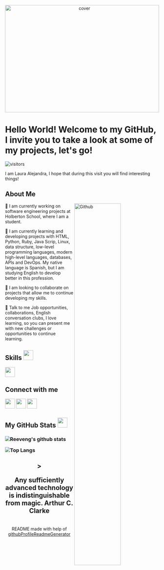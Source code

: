 <div align="center">
<img width="100%" height = "350px" src="https://cdn.pixabay.com/photo/2021/11/04/06/24/ai-6767497_960_720.jpg" alt="cover" />
</div>

<h1> Hello World! Welcome to my GitHub, I invite you to take a look at some of my projects, let's go! </h1>
<p align='center'>

![visitors](https://visitor-badge.glitch.me/badge?page_id=LauraAlejandra2021.LauraAlejandra2021)

</p>
<div size='20px'> I am Laura Alejandra, I hope that during this visit you will find interesting things! 
</div>

<h2> About Me </h2>

<img width="55%" align="right" alt="Github" src="https://notemascomic.files.wordpress.com/2017/09/fondo-tecnologia-gif-8.gif" />


🔭 I am currently working on software engineering projects at Holberton School, where I am a student.

🌱 I am currently learning and developing projects with HTML, Python, Ruby, Java Scrip, Linux, data structure, low-level programming languages, modern high-level languages, databases, APIs and DevOps.
My native language is Spanish, but I am studying English to develop better in this profession.

👯 I am looking to collaborate on projects that allow me to continue developing my skills.

💬 Talk to me Job opportunities, collaborations, English conversation clubs, I love learning, so you can present me with new challenges or opportunities to continue learning.

<h2> Skills <img src = "https://media2.giphy.com/media/QssGEmpkyEOhBCb7e1/giphy.gif?cid=ecf05e47a0n3gi1bfqntqmob8g9aid1oyj2wr3ds3mg700bl&rid=giphy.gif" width = 32px> </h2>
<a href= https://github.com/LauraAlejandra2021?tab=repositories&q=&type=&language=python&sort= > <img width ='32px' src ='https://raw.githubusercontent.com/rahulbanerjee26/githubAboutMeGenerator/main/icons/python.svg'> </a>


<h2> Connect with me </h2>

<a href = 'https://www.linkedin.com/in/Laura Alejandra Cadavid Aguilar'> <img width = '32px' align= 'center' src="https://raw.githubusercontent.com/rahulbanerjee26/githubAboutMeGenerator/main/icons/linked-in-alt.svg"/></a> 
<a href = 'https://www.twitter.com/CanelitaCadavid'> <img width = '32px' align= 'center' src="https://raw.githubusercontent.com/rahulbanerjee26/githubAboutMeGenerator/main/icons/twitter.svg"/></a> 
<a href = 'https://www.github.com/LauraAlejandra2021'> <img width = '32px' align= 'center' src="https://raw.githubusercontent.com/rahulbanerjee26/githubAboutMeGenerator/main/icons/github.svg"/></a> 



<h2> My GitHub Stats <img src='https://media1.giphy.com/media/du3J3cXyzhj75IOgvA/giphy.gif?cid=ecf05e47x2g034i9pzwtzzsd3xgg2w9nr94t4tflbbgo3008&rid=giphy.gif' width='32px'> </h2>

 <h3>
  
  ![Reeveng's github stats](https://github-readme-stats.vercel.app/api?username=lauraAlejandra2021&show_icons=true&theme=cobalt)

  ![Top Langs](https://github-readme-stats.vercel.app/api/top-langs/?username=LauraAlejandra2021&show_icons=true&theme=cobalt)
 </h3>
 
<h2 align="center">> 
 
 Any sufficiently advanced technology 
 is indistinguishable from magic.
 Arthur C. Clarke
</h2>




<br>
<footer align='center'>README made with help of <a href='https://github.com/rahulbanerjee26/githubProfileReadmeGenerator'>githubProfileReadmeGenerator</a> </footer>
